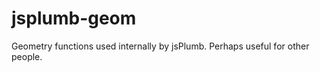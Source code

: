 jsplumb-geom
============

Geometry functions used internally by jsPlumb. Perhaps useful for other people.
